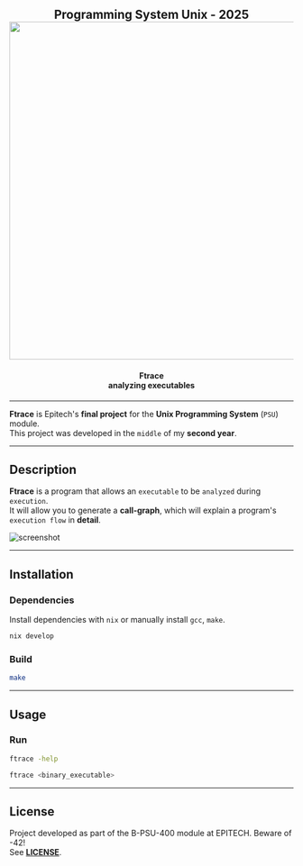 <h2 align="center">
   Programming System Unix - 2025<br>
  <img src="https://raw.githubusercontent.com/catppuccin/catppuccin/main/assets/palette/macchiato.png" width="600px"/>
  <br>
</h2>

<h4 align="center">
    Ftrace<br>analyzing executables<br>
</h4>

---

**Ftrace** is Epitech's **final project** for the **Unix Programming System** (`PSU`) module.<br>
This project was developed in the `middle` of my **second year**.<br>

---

## Description

**Ftrace** is a program that allows an `executable` to be `analyzed` during `execution`.<br>
It will allow you to generate a **call-graph**, which will explain a program's `execution flow` in **detail**.

![screenshot](./assets/example.png")

---

## Installation

### Dependencies

Install dependencies with `nix` or manually install `gcc`, `make`.

```bash
nix develop
```

### Build

```bash
make
```

---

## Usage

### Run

```bash
ftrace -help
```

```bash
ftrace <binary_executable>
```

---

## License

Project developed as part of the B-PSU-400 module at EPITECH. Beware of -42!<br>
See [**LICENSE**](/LICENSE.md).
